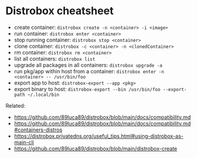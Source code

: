 # Distrobox cheatsheet

* create container: `distrobox create -n <container> -i <image>`
* run container: `distrobox enter <container>`
* stop running container: `distrobox stop <container>`
* clone container: `distrobox -c <container> -n <clonedContainer>`
* rm container: `distrobox rm <container>`
* list all containers: `distrobox list`
* upgrade all packages in all containers: `distrobox upgrade -a`
* run pkg/app within host from a container: `distrobox enter -n <container> -- /usr/bin/foo`
* export app to host: `distrobox-export --app <pkg>`
* export binary to host: `distrobox-export --bin /usr/bin/foo --export-path ~/.local/bin`

Related:

* <https://github.com/89luca89/distrobox/blob/main/docs/compatibility.md>
* <https://github.com/89luca89/distrobox/blob/main/docs/compatibility.md#containers-distros>
* <https://distrobox.privatedns.org/useful_tips.html#using-distrobox-as-main-cli>
* <https://github.com/89luca89/distrobox/blob/main/distrobox-create>
